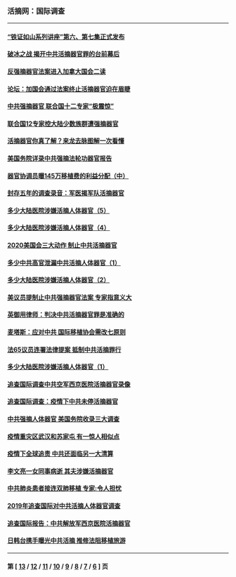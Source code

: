 ### 活摘网：国际调查
---
#### [“铁证如山系列讲座”第六、第七集正式发布](../../pages/nf5947/n13106287.md?09160430) 
#### [破冰之战 揭开中共活摘器官罪的台前幕后](../../pages/nf5947/n13082457.md?09160430) 
#### [反强摘器官法案进入加拿大国会二读](../../pages/nf5947/n13033450.md?09160430) 
#### [论坛：加国会通过法案终止活摘器官迫在眉睫](../../pages/nf5947/n13029839.md?09160430) 
#### [中共强摘器官 联合国十二专家“极震惊”](../../pages/nf5947/n13024313.md?09160430) 
#### [联合国12专家控大陆少数族群遭强摘器官](../../pages/nf5947/n13023877.md?09160430) 
#### [活摘器官你真了解？来龙去脉图解一次看懂](../../pages/nf5947/n13013820.md?09160430) 
#### [美国务院详录中共强摘法轮功器官报告](../../pages/nf5947/n12944519.md?09160430) 
#### [器官协调员曝145万移植费的利益分配（中）](../../pages/nf5947/n12894547.md?09160430) 
#### [封存五年的调查录音：军医揭军队活摘器官](../../pages/nf5947/n12798692.md?09160430) 
#### [多少大陆医院涉嫌活摘人体器官（5）](../../pages/nf5947/n12768383.md?09160430) 
#### [多少大陆医院涉嫌活摘人体器官（4）](../../pages/nf5947/n12664434.md?09160430) 
#### [2020美国会三大动作 制止中共活摘器官](../../pages/nf5947/n12682004.md?09160430) 
#### [多少中共高官泄漏中共活摘人体器官（1）](../../pages/nf5947/n12671234.md?09160430) 
#### [多少大陆医院涉嫌活摘人体器官（2）](../../pages/nf5947/n12655589.md?09160430) 
#### [美议员提制止中共强摘器官法案 专家指意义大](../../pages/nf5947/n12630561.md?09160430) 
#### [英御用律师：判决中共活摘器官罪是准确的](../../pages/nf5947/n12580740.md?09160430) 
#### [麦塔斯：应对中共 国际移植协会需改七原则](../../pages/nf5947/n12514711.md?09160430) 
#### [法65议员连署法律提案 抵制中共活摘罪行](../../pages/nf5947/n12437047.md?09160430) 
#### [多少大陆医院涉嫌活摘人体器官（1）](../../pages/nf5947/n12414284.md?09160430) 
#### [追查国际调查中共空军西京医院活摘器官录像](../../pages/nf5947/n12348837.md?09160430) 
#### [追查国际调查：疫情下中共未停活摘器官](../../pages/nf5947/n12273415.md?09160430) 
#### [中共强摘人体器官 美国务院收录三大调查](../../pages/nf5947/n12181488.md?09160430) 
#### [疫情重灾区武汉和苏家屯 有一惊人相似点](../../pages/nf5947/n12150824.md?09160430) 
#### [疫情下全球追责 中共还面临另一大清算](../../pages/nf5947/n12070397.md?09160430) 
#### [李文亮一女同事病逝 其夫涉嫌活摘器官](../../pages/nf5947/n11957882.md?09160430) 
#### [中共肺炎患者接连双肺移植 专家:令人担忧](../../pages/nf5947/n11945516.md?09160430) 
#### [2019年追查国际对中共活摘人体器官调查](../../pages/nf5947/n11917733.md?09160430) 
#### [追查国际报告：中共解放军西京医院活摘器官](../../pages/nf5947/n11838359.md?09160430) 
#### [日韩台携手曝光中共活摘 推修法阻移植旅游](../../pages/nf5947/n11712046.md?09160430) 

---
#### 第 [ [13](./13.md?09160430) / [12](./12.md?09160430) / [11](./11.md?09160430) / [10](./10.md?09160430) / [9](./9.md?09160430) / [8](./8.md?09160430) / [7](./7.md?09160430) / [6](./6.md?09160430) ] 页
